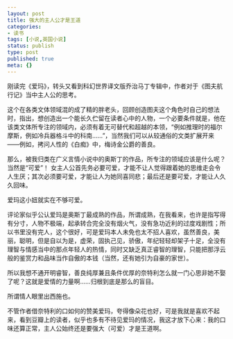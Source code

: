```yaml
---
layout: post
title: 强大的主人公才是王道
categories:
- 读书
tags: [小说,英国小说]
status: publish
type: post
published: true
meta: {}
---
```

刚读完《爱玛》，转头又看到科幻世界译文版乔治马丁专辑中，作者对于《图夫航行记》当中主人公的思考。

这个在各类文体领域混的成了精的胖老头，回顾创造图夫这个角色时自己的想法时，指出，想创造出一个能长久伫留在读者心中的人物，一个必要条件就是，他在该类文体所专注的领域内，必须有着无可替代和超越的本领，“例如推理时的福尔摩斯，例如冷兵器格斗中的科南……”，当然我们可以从较通俗的文类扩展开来——例如，拷问人性的《白痴》中，梅诗金公爵的善良。

那么，被我归类在广义言情小说中的奥斯丁的作品，所专注的领域应该是什么呢？当然是“可爱”！   女主人公首先务必要可爱，才能不让人觉得跟着她的思维走会令人生厌；其次必须要可爱，才能让人为她同喜同悲；最后还是要可爱，才能让人久久回味。

爱玛这小妞就实在不够可爱。

评论家似乎公认爱玛是奥斯丁最成熟的作品，所谓成熟，在我看来，也许是指写得有分寸，人物不极端，起承转合完全没有烟火气，没有急功近利的过度戏剧性；所以书里没有完人，这个很好，可是爱玛本人未免也太不招人喜欢，虽然善良，美丽，聪明，但是自以为是，虚荣，固执己见，骄傲，年纪轻轻却架子十足，全没有理智与情感当中的那点年轻人的热情，同时又缺乏真正睿智的理智，只能把那浮云般的鉴赏力和品味当作自傲的本钱（当然，还有她引为自豪的家世）。

所以我想不通开明睿智，善良纯厚兼且条件优厚的奈特利怎么就一门心思非她不娶了呢？这就是爱情的力量啊……归根到底是那么的盲目。

所谓情人眼里出西施也。

不管作者借奈特利的口如何的赞美爱玛，夸得像朵花也好，可是我就是喜欢不起来，看到豆瓣上的读者，似乎也多有不待见爱玛的情况，我这才放下心来：我的口味还算正常，主人公始终还是要强大（可爱）才是王道啊。


